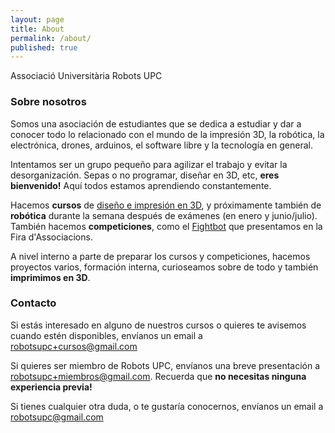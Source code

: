 ```yaml
---
layout: page
title: About
permalink: /about/
published: true
---
```



Associació Universitària Robots UPC

### Sobre nosotros

Somos una asociación de estudiantes que se dedica a estudiar y dar a conocer todo lo relacionado con el mundo de la impresión 3D, la robótica, la electrónica, drones, arduinos, el software libre y la tecnología en general.

Intentamos ser un grupo pequeño para agilizar el trabajo y evitar la desorganización. Sepas o no programar, diseñar en 3D, etc, **eres bienvenido!** Aquí todos estamos aprendiendo constantemente.

Hacemos **cursos** de [diseño e impresión en 3D](http://www.robotsupc.com/curso-impresion-3d/), y próximamente también de **robótica** durante la semana después de exámenes (en enero y junio/julio). También hacemos **competiciones**, como el [Fightbot](http://www.robotsupc.com/Fira-Fightbot/) que presentamos en la Fira d'Associacions.

A nivel interno a parte de preparar los cursos y competiciones, hacemos proyectos varios, formación interna, curioseamos sobre de todo y también **imprimimos en 3D**.


### Contacto

Si estás interesado en alguno de nuestros cursos o quieres te avisemos cuando estén disponibles, envíanos un email a [robotsupc+cursos@gmail.com](mailto:robotsupc+cursos@gmail.com)

Si quieres ser miembro de Robots UPC, envíanos una breve presentación a [robotsupc+miembros@gmail.com](mailto:robotsupc+miembros@gmail.com). Recuerda que **no necesitas ninguna experiencia previa!**

Si tienes cualquier otra duda, o te gustaría conocernos, envíanos un email a [robotsupc@gmail.com](mailto:robotsupc@gmail.com)
